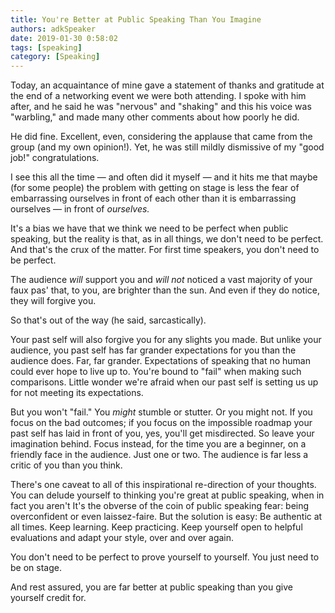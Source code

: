 ```yaml
---
title: You're Better at Public Speaking Than You Imagine
authors: adkSpeaker
date: 2019-01-30 0:58:02
tags: [speaking]
category: [Speaking]
---
```


<p>Today, an acquaintance of mine gave a statement of thanks and gratitude at the end of a networking event we were both attending. I spoke with him after, and he said he was "nervous" and "shaking" and this his voice was "warbling," and made many other comments about how poorly he did.</p>
<p>He did fine. Excellent, even, considering the applause that came from the group (and my own opinion!). Yet, he was still mildly dismissive of my "good job!" congratulations.</p>
<p>I see this all the time &mdash; and often did it myself &mdash; and it hits me that maybe (for some people) the problem with getting on stage is less the fear of embarrassing ourselves in front of each other than it is embarrassing ourselves &mdash; in front of <em>ourselves.</em></p>

<!--truncate-->

<p>It's a bias we have that we think we need to be perfect when public speaking, but the reality is that, as in all things, we don't need to be perfect. And that's the crux of the matter. For first time speakers, you don't need to be perfect.</p>
<p>The audience <em>will</em> support you and <em>will not</em> noticed a vast majority of your faux pas' that, to you, are brighter than the sun. And even if they do notice, they will forgive you.</p>
<p>So that's out of the way (he said, sarcastically).</p>
<p>Your past self will also forgive you for any slights you made. But unlike your audience, you past self has far grander expectations for you than the audience does. Far, far grander. Expectations of speaking that no human could ever hope to live up to. You're bound to "fail" when making such comparisons. Little wonder we're afraid when our past self is setting us up for not meeting its expectations.</p>
<p>But you won't "fail." You <em>might</em> stumble or stutter. Or you might not. If you focus on the bad outcomes; if you focus on the impossible roadmap your past self has laid in front of you, yes, you'll get misdirected. So leave your imagination behind. Focus instead, for the time you are a beginner, on a friendly face in the audience. Just one or two. The audience is far less a critic of you than you think.</p>
<p>There's one caveat to all of this inspirational re-direction of your thoughts. You can delude yourself to thinking you're great at public speaking, when in fact you aren't It's the obverse of the coin of public speaking fear: being overconfident or even laissez-faire. But the solution is easy: Be authentic at all times. Keep learning. Keep practicing. Keep yourself open to helpful evaluations and adapt your style, over and over again.</p>
<p>You don't need to be perfect to prove yourself to yourself. You just need to be on stage.</p>
<p>And rest assured, you are far better at public speaking than you give yourself credit for. </p>